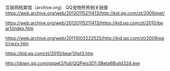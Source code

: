 互联网档案馆（archive.org）
QQ宠物熊熊相关链接
https://web.archive.org/web/20120115211413/http://kid.qq.com/zt/2009/pet/

https://web.archive.org/web/20120115211413/https://kid.qq.com/zt/2010/bear1/index.htm

https://web.archive.org/web/20111003222525/http://kid.qq.com/zt/2009/pet/cwzx.htm

https://kid.qq.com/zt/2010/bear1/list3.htm

http://down.qq.com/qqpet2/full/QQPets3D1.0Beta6Build324.exe

